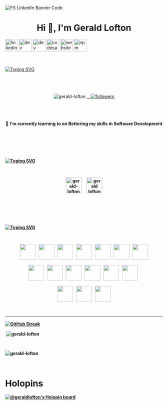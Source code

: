![FS LinkedIn Banner Code](https://user-images.githubusercontent.com/86092569/206061013-f673c80e-01bf-4939-bd42-128f90e40348.png)

<h1 align="center"><b>Hi 👋, I'm Gerald Lofton</b></h1>

[<img src='https://cdn.jsdelivr.net/npm/simple-icons@3.0.1/icons/linkedin.svg' alt='linkedin' height='40'>](https://www.linkedin.com/in/gerald-l-555420212/) [<img src='https://cdn.jsdelivr.net/npm/simple-icons@3.0.1/icons/dev-dot-to.svg' alt='dev' height='40'>](https://dev.to/GeraldLofton)  [<img src='https://cdn.jsdelivr.net/npm/simple-icons@3.0.1/icons/hashnode.svg' alt='dev' height='40'>](https://hashnode.com/@GeraldLofton)  [<img src='https://cdn.jsdelivr.net/npm/simple-icons@3.0.1/icons/codesandbox.svg' alt='codesandbox' height='40'>](https://codesandbox.io/u/Gerald-Lofton)  [<img src='https://cdn.jsdelivr.net/npm/simple-icons@3.0.1/icons/icloud.svg' alt='website' height='40'>](https://dev.page/geraldlofton)  [<img src='https://cdn.jsdelivr.net/npm/simple-icons@3.0.1/icons/npm.svg' alt='npm' height='40'>](https://www.npmjs.com/~geraldlofton)
  
<br>

<p align="center">
 
 [![Typing SVG](https://readme-typing-svg.demolab.com?font=Roboto+mono&weight=500&size=35&duration=1000&pause=1500&color=00F70E&center=true&vCenter=true&width=435&lines=Full-Stack+Developer)](https://git.io/typing-svg)

</p>

#

<br>

<p align="center"> <img src="https://komarev.com/ghpvc/?username=gerald-lofton&label=Profile%20views&color=0eb437&style=flat" alt="gerald-lofton" />
<a href="https://github.com/Gerald-Lofton?tab=followers">&nbsp;&nbsp;
<img alt="followers" title="Follow me on Github" src="https://custom-icon-badges.demolab.com/github/followers/Gerald-Lofton?color=236ad3&labelColor=1155ba&style=for-the-badge&logo=person-add&label=Follow&logoColor=white"/></a>
</p>

#

<br>
<p align="center">🌱 <b>I'm currently learning to on Bettering my skills in Software Development<b>
</p>
<br>

#

<br>

[![Typing SVG](https://readme-typing-svg.herokuapp.com?font=VT393&size=25&duration=1000&pause=1000&color=00F701&center=true&vCenter=true&width=435&lines=Connect+with+me%3A)](https://git.io/typing-svg)

<br>

<p align="center">
<a href="https://codepen.io/gerald-lofton" target="blank"><img align="center" src="https://raw.githubusercontent.com/rahuldkjain/github-profile-readme-generator/master/src/images/icons/Social/codepen.svg" alt="gerald-lofton" height="50" width="50" /></a>&nbsp;&nbsp;&nbsp;&nbsp;
<a href="https://www.linkedin.com/in/gerald-l-555420212" target="blank"><img align="center" src="https://raw.githubusercontent.com/rahuldkjain/github-profile-readme-generator/master/src/images/icons/Social/linked-in-alt.svg" alt="gerald lofton" height="50" width="50" /></a>
</p>

<br>

#

<br>

[![Typing SVG](https://readme-typing-svg.herokuapp.com?font=VT393&size=25&duration=2000&pause=1000&color=00F701&center=true&vCenter=true&width=435&lines=Languages+and+Tools%3A+)](https://git.io/typing-svg)

<br>

<p align="center"><img height=50px width=50px src="https://cdn.jsdelivr.net/gh/devicons/devicon/icons/vscode/vscode-original-wordmark.svg" />&nbsp;&nbsp;
<img height=50px width=50px src="https://cdn.jsdelivr.net/gh/devicons/devicon/icons/jira/jira-original-wordmark.svg" />&nbsp;&nbsp;
<img height=50px width=50px src="https://cdn.jsdelivr.net/gh/devicons/devicon/icons/slack/slack-original-wordmark.svg" />&nbsp;&nbsp;
<img height=50px width=50px src="https://cdn.jsdelivr.net/gh/devicons/devicon/icons/bash/bash-original.svg" />&nbsp;&nbsp;
<img height=50px width=50px src="https://cdn.jsdelivr.net/gh/devicons/devicon/icons/npm/npm-original-wordmark.svg" />&nbsp;&nbsp;
<img height=50px width=50px src="https://cdn.jsdelivr.net/gh/devicons/devicon/icons/git/git-original-wordmark.svg" />&nbsp;&nbsp;
<img height=50px width=50px src="https://cdn.jsdelivr.net/gh/devicons/devicon/icons/github/github-original-wordmark.svg" />

<p align="center"><img height=50px width=50px src="https://cdn.jsdelivr.net/gh/devicons/devicon/icons/javascript/javascript-original.svg" />&nbsp;&nbsp;
<img height=50px width=50px src="https://cdn.jsdelivr.net/gh/devicons/devicon/icons/markdown/markdown-original.svg" />&nbsp;&nbsp;
<img height=50px width=50px src="https://cdn.jsdelivr.net/gh/devicons/devicon/icons/html5/html5-original-wordmark.svg" />&nbsp;&nbsp;
<img height=50px width=50px src="https://cdn.jsdelivr.net/gh/devicons/devicon/icons/css3/css3-original-wordmark.svg" />&nbsp;&nbsp;          
<img height=50px width=50px src="https://cdn.jsdelivr.net/gh/devicons/devicon/icons/nodejs/nodejs-original-wordmark.svg" />&nbsp;&nbsp;
<img height=50px width=50px src="https://cdn.jsdelivr.net/gh/devicons/devicon/icons/jasmine/jasmine-plain-wordmark.svg" />&nbsp;&nbsp;

<p align="center"><img height=50px width=50px src="https://cdn.jsdelivr.net/gh/devicons/devicon/icons/heroku/heroku-plain-wordmark.svg" />&nbsp;&nbsp;
<img height=50px width=50px src="https://cdn.jsdelivr.net/gh/devicons/devicon/icons/mongodb/mongodb-original-wordmark.svg" />&nbsp;&nbsp;
<img height=50px width=50px src="https://cdn.jsdelivr.net/gh/devicons/devicon/icons/express/express-original-wordmark.svg" />

</p>

<br>

---

[![GitHub Streak](https://streak-stats.demolab.com?user=Gerald-Lofton&theme=highcontrast&hide_border=true&date_format=M%20j%5B%2C%20Y%5D&mode=weekly)](https://git.io/streak-stats)

<p>&nbsp;<img align="center" src="https://github-readme-stats.vercel.app/api?username=gerald-lofton&show_icons=true&theme=radical&locale=en" alt="gerald-lofton" /></p>

<br>

<p><img align="center" src="https://github-readme-stats.vercel.app/api/top-langs?username=gerald-lofton&show_icons=true&theme=onedark&title_color=00b31e&text_color=f51800&locale=en&layout=compact" alt="gerald-lofton" /></p>

<br>
<h1>Holopins</h1>

[![@geraldlofton's Holopin board](https://holopin.me/geraldlofton)](https://holopin.io/@geraldlofton)
